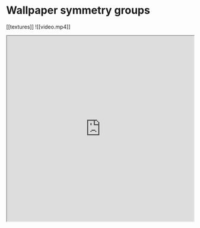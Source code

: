 # Wallpaper symmetry groups
[[textures]]
![[video.mp4]]
<iframe src="https://en.wikipedia.org/wiki/Wallpaper_group" height="500" style="width: 100%"></iframe>

